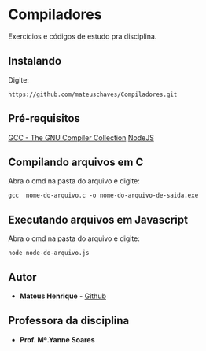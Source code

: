 # Compiladores

Exercícios e códigos de estudo pra disciplina.

## Instalando

Digite: 
```
https://github.com/mateuschaves/Compiladores.git
```
## Pré-requisitos

[GCC - The GNU Compiler Collection](https://gcc.gnu.org/)
[NodeJS](https://nodejs.org)

## Compilando arquivos em C

Abra o cmd na pasta do arquivo e digite:
```
gcc  nome-do-arquivo.c -o nome-do-arquivo-de-saida.exe
```

## Executando arquivos em Javascript

Abra o cmd na pasta do arquivo e digite:
```
node node-do-arquivo.js
```
## Autor

* **Mateus Henrique** - [Github](https://github.com/mateuschaves) 

## Professora da disciplina

* **Prof. Mª.Yanne Soares**

